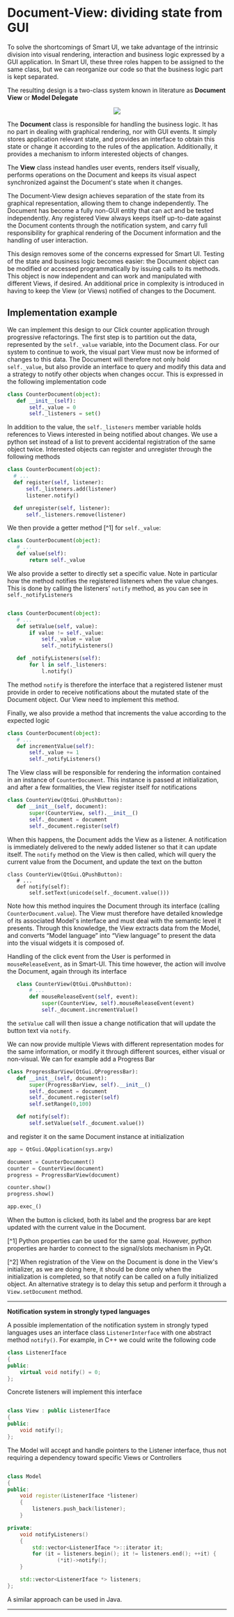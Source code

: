# Document-View: dividing state from GUI

To solve the shortcomings of Smart UI, we take advantage of the intrinsic
division into visual rendering, interaction and business logic expressed by a GUI
application. In Smart UI, these three roles happen to be assigned to the same
class, but we can reorganize our code so that the business logic part is kept
separated.

The resulting design is a two-class system known in literature as **Document
View** or **Model Delegate**

<p align="center">
  <img src="images/DocumentViewDesign.png"/>
</p>

The **Document** class is responsible for handling the business logic.
It has no part in dealing with graphical rendering, nor with GUI events. It
simply stores application relevant state, and provides an interface to obtain this
state or change it according to the rules of the application. Additionally, it
provides a mechanism to inform interested objects of changes. 

The **View** class instead handles user events, renders itself visually,
performs operations on the Document and keeps its visual aspect synchronized
against the Document's state when it changes. 

The Document-View design achieves separation of the state from its graphical
representation, allowing them to change independently. The Document has become
a fully non-GUI entity that can act and be tested independently. Any registered
View always keeps itself up-to-date against the Document contents through the
notification system, and carry full responsibility for graphical rendering of
the Document information and the handling of user interaction.

This design removes some of the concerns expressed for Smart UI. Testing of the
state and business logic becomes easier: the Document object can be modified or
accessed programmatically by issuing calls to its methods. This object is now
independent and can work and manipulated with different Views, if desired. An
additional price in complexity is introduced in having to keep the View (or Views) notified of changes to the Document.

## Implementation example

We can implement this design to our Click counter application through progressive refactorings. The first step is to partition out the data, represented by the ``self._value`` variable, into the Document class. For our system to continue to work, the visual part View must now be informed of changes to this data. The Document will therefore not only hold ``self._value``, but also provide an interface to query and modify this data and a strategy to notify other objects when changes occur. This is expressed in the following implementation code  

```python
class CounterDocument(object): 
   def __init__(self): 
       self._value = 0 
       self._listeners = set() 
```

In addition to the value, the ``self._listeners`` member variable holds references to Views interested in being notified about changes. We use a python set instead of a list to prevent accidental registration of the same object twice. Interested objects can register and unregister through the following methods 

```python
class CounterDocument(object): 
  # ...
  def register(self, listener): 
      self._listeners.add(listener) 
      listener.notify() 

  def unregister(self, listener): 
      self._listeners.remove(listener)  
```

We then provide a getter method [^1] for ``self._value``: 

```python
class CounterDocument(object): 
   # ...
   def value(self): 
       return self._value 
```

We also provide a setter to directly set a specific value. Note in particular how the method notifies the registered listeners when the value changes. This is
done by calling the listeners' ``notify`` method, as you can see in
``self._notifyListeners``

```python

class CounterDocument(object): 
   # ...
   def setValue(self, value): 
       if value != self._value: 
           self._value = value 
           self._notifyListeners() 

   def _notifyListeners(self): 
       for l in self._listeners: 
           l.notify()
```

The method ``notify`` is therefore the interface that a registered listener
must provide in order to receive notifications about the mutated state of the
Document object. Our View need to implement this method. 

Finally, we also provide a method that increments the value according to the
expected logic

```python
class CounterDocument(object): 
   # ...
   def incrementValue(self): 
       self._value += 1
       self._notifyListeners() 
```

The View class will be responsible for rendering the information contained in
an instance of ``CounterDocument``. This instance is passed at initialization,
and after a few formalities, the View register itself for notifications

```python
class CounterView(QtGui.QPushButton):
   def __init__(self, document):
       super(CounterView, self).__init__()
       self._document = document
       self._document.register(self)
```

When this happens, the Document adds the View as a listener. A notification is
immediately delivered to the newly added listener so that it can update
itself. The ``notify`` method on the View is then called, which will query the current value from the Document, and update the text on the button

```
class CounterView(QtGui.QPushButton):
   # ...
   def notify(self):
       self.setText(unicode(self._document.value()))
```

Note how this method inquires the Document through its interface (calling
``CounterDocument.value``). The View must therefore have detailed knowledge of its associated Model's interface and must deal with the semantic level it presents. Through this knowledge, the View extracts data from the Model, and converts “Model language” into “View language” to present the data into the visual widgets it is composed of.  

Handling of the click event from the User is performed in ``mouseReleaseEvent``, as in Smart-UI. This time however, the action will involve the Document, again through its interface 

```python
   class CounterView(QtGui.QPushButton):
       # ...
       def mouseReleaseEvent(self, event):
           super(CounterView, self).mouseReleaseEvent(event)
           self._document.incrementValue()
```

the ``setValue`` call will then issue a change notification that will update the
button text via ``notify``.

We can now provide multiple Views with different representation modes for the
same information, or modify it through different sources, either visual or
non-visual. We can for example add a Progress Bar

```python
class ProgressBarView(QtGui.QProgressBar):
   def __init__(self, document):
       super(ProgressBarView, self).__init__()
       self._document = document
       self._document.register(self)
       self.setRange(0,100)

   def notify(self):
       self.setValue(self._document.value())
```

and register it on the same Document instance at initialization 

```python
app = QtGui.QApplication(sys.argv)

document = CounterDocument()
counter = CounterView(document)
progress = ProgressBarView(document)

counter.show()
progress.show()

app.exec_()
```

When the button is clicked, both its label and the progress bar are kept
updated with the current value in the Document.

[^1] Python properties can be used for the same goal. However, python properties are harder to connect to the signal/slots mechanism in PyQt. 

[^2] When registration of the View on the Document is done in the View's
initializer, as we are doing here, it should be done only when the
initialization is completed, so that notify can be called on a fully
initialized object. An alternative strategy is to delay this setup and perform
it through a `View.setDocument` method.

-----

**Notification system in strongly typed languages**

A possible implementation of the notification system in strongly typed
languages uses an interface class `ListenerInterface` with one abstract method
`notify()`. For example, in C++ we could write the following code

```cpp
class ListenerIface 
{
public:
    virtual void notify() = 0;
};
```

Concrete listeners will implement this interface

```cpp

class View : public ListenerIface
{
public:
    void notify();
};
```

The Model will accept and handle pointers to the Listener interface, thus
not requiring a dependency toward specific Views or Controllers

```cpp

class Model 
{
public:
    void register(ListenerIface *listener) 
    {
        listeners.push_back(listener);
    }

private:
    void notifyListeners() 
    {
        std::vector<ListenerIface *>::iterator it;
        for (it = listeners.begin(); it != listeners.end(); ++it) {
                (*it)->notify();
    }

    std::vector<ListenerIface *> listeners;
};
```

A similar approach can be used in Java.

-----------
